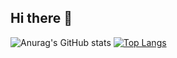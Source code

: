 ## Hi there 👋

![Anurag's GitHub stats](https://github-readme-stats.vercel.app/api?username=Starleken&show_icons=true&theme=transparent)
[![Top Langs](https://github-readme-stats.vercel.app/api/top-langs/?username=Starleken)](https://github.com/anuraghazra/github-readme-stats)
